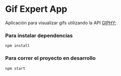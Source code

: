 # Gif Expert App

Aplicación para visualizar gifs utilizando la API [GIPHY](https://developers.giphy.com/);

### Para instalar dependencias
```shell
npm install
```

### Para correr el proyecto en desarrollo
```shell
npm start
```

